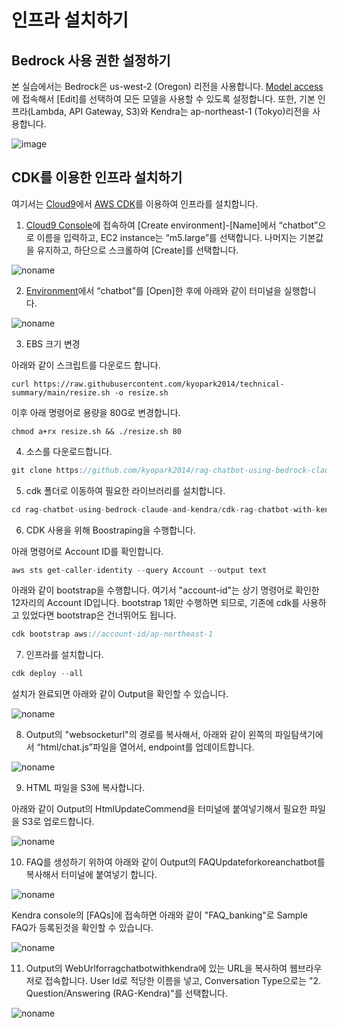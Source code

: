# 인프라 설치하기

## Bedrock 사용 권한 설정하기

본 실습에서는 Bedrock은 us-west-2 (Oregon) 리전을 사용합니다. [Model access](https://us-west-2.console.aws.amazon.com/bedrock/home?region=us-west-2#/modelaccess)에 접속해서 [Edit]를 선택하여 모든 모델을 사용할 수 있도록 설정합니다. 또한, 기본 인프라(Lambda, API Gateway, S3)와 Kendra는 ap-northeast-1 (Tokyo)리전을 사용합니다.

![image](https://github.com/kyopark2014/question-answering-chatbot-with-vector-store/assets/52392004/112fa4f6-680b-4cbf-8018-3bef6514ccf3)



## CDK를 이용한 인프라 설치하기


여기서는 [Cloud9](https://aws.amazon.com/ko/cloud9/)에서 [AWS CDK](https://aws.amazon.com/ko/cdk/)를 이용하여 인프라를 설치합니다.

1) [Cloud9 Console](https://ap-northeast-1.console.aws.amazon.com/cloud9control/home?region=ap-northeast-1#/create)에 접속하여 [Create environment]-[Name]에서 “chatbot”으로 이름을 입력하고, EC2 instance는 “m5.large”를 선택합니다. 나머지는 기본값을 유지하고, 하단으로 스크롤하여 [Create]를 선택합니다.

![noname](https://github.com/kyopark2014/chatbot-based-on-Falcon-FM/assets/52392004/7c20d80c-52fc-4d18-b673-bd85e2660850)

2) [Environment](https://ap-northeast-1.console.aws.amazon.com/cloud9control/home?region=ap-northeast-1#/)에서 “chatbot”를 [Open]한 후에 아래와 같이 터미널을 실행합니다.

![noname](https://github.com/kyopark2014/chatbot-based-on-Falcon-FM/assets/52392004/b7d0c3c0-3e94-4126-b28d-d269d2635239)

3) EBS 크기 변경

아래와 같이 스크립트를 다운로드 합니다. 

```text
curl https://raw.githubusercontent.com/kyopark2014/technical-summary/main/resize.sh -o resize.sh
```

이후 아래 명령어로 용량을 80G로 변경합니다.
```text
chmod a+rx resize.sh && ./resize.sh 80
```


4) 소스를 다운로드합니다.

```java
git clone https://github.com/kyopark2014/rag-chatbot-using-bedrock-claude-and-kendra
```

5) cdk 폴더로 이동하여 필요한 라이브러리를 설치합니다.

```java
cd rag-chatbot-using-bedrock-claude-and-kendra/cdk-rag-chatbot-with-kendra/ && npm install
```

6) CDK 사용을 위해 Boostraping을 수행합니다.

아래 명령어로 Account ID를 확인합니다.

```java
aws sts get-caller-identity --query Account --output text
```

아래와 같이 bootstrap을 수행합니다. 여기서 "account-id"는 상기 명령어로 확인한 12자리의 Account ID입니다. bootstrap 1회만 수행하면 되므로, 기존에 cdk를 사용하고 있었다면 bootstrap은 건너뛰어도 됩니다.

```java
cdk bootstrap aws://account-id/ap-northeast-1
```

7) 인프라를 설치합니다.

```java
cdk deploy --all
```

설치가 완료되면 아래와 같이 Output을 확인할 수 있습니다. 

![noname](https://github.com/kyopark2014/rag-chatbot-using-bedrock-claude-and-kendra/assets/52392004/aaf5c20b-2b77-4a4f-afc1-bf5fa5d1b99f)

8) Output의 "websocketurl"의 경로를 복사해서, 아래와 같이 왼쪽의 파일탐색기에서 “html/chat.js”파일을 열어서, endpoint를 업데이트합니다.


![noname](https://github.com/kyopark2014/rag-chatbot-using-bedrock-claude-and-kendra/assets/52392004/75e4f2af-5fe1-4dd7-b3d4-29e954f1dc50)


9) HTML 파일을 S3에 복사합니다.

아래와 같이 Output의 HtmlUpdateCommend을 터미널에 붙여넣기해서 필요한 파일을 S3로 업로드합니다.

![noname](https://github.com/kyopark2014/rag-chatbot-using-bedrock-claude-and-kendra/assets/52392004/3428efb9-a41c-45cf-96de-c3bd0f7b740a)


10) FAQ를 생성하기 위하여 아래와 같이 Output의 FAQUpdateforkoreanchatbot를 복사해서 터미널에 붙여넣기 합니다.

![noname](https://github.com/kyopark2014/rag-chatbot-using-bedrock-claude-and-kendra/assets/52392004/fce5192f-93de-4ed8-a32e-8ba133d1c392)


Kendra console의 [FAQs]에 접속하면 아래와 같이 "FAQ_banking"로 Sample FAQ가 등록된것을 확인할 수 있습니다.

![noname](https://github.com/kyopark2014/rag-chatbot-using-bedrock-claude-and-kendra/assets/52392004/93d8da15-5f2d-4122-a9b2-5aa1e03ddd09)


11) Output의 WebUrlforragchatbotwithkendra에 있는 URL을 복사하여 웹브라우저로 접속합니다. User Id로 적당한 이름을 넣고, Conversation Type으로는 "2. Question/Answering (RAG-Kendra)"를 선택합니다.

![noname](https://github.com/kyopark2014/rag-chatbot-using-bedrock-claude-and-kendra/assets/52392004/3635bad9-972c-4f6d-aa83-4a06368c6fe9)



